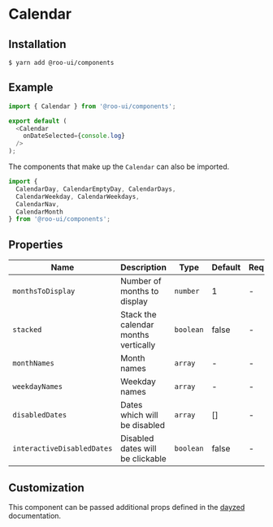 # Calendar

<!-- STORY -->

## Installation

```shell
$ yarn add @roo-ui/components
```

## Example

```js
import { Calendar } from '@roo-ui/components';

export default (
  <Calendar
    onDateSelected={console.log}
  />
);
```

The components that make up the `Calendar` can also be imported.

```js
import {
  CalendarDay, CalendarEmptyDay, CalendarDays,
  CalendarWeekday, CalendarWeekdays,
  CalendarNav,
  CalendarMonth
} from '@roo-ui/components';
```

## Properties

| Name                       | Description                          | Type      | Default | Required? |
|----------------------------|--------------------------------------|-----------|---------|-----------|
| `monthsToDisplay`          | Number of months to display          | `number`  | 1       | -         |
| `stacked`                  | Stack the calendar months vertically | `boolean` | false   | -         |
| `monthNames`               | Month names                          | `array`   | -       | -         |
| `weekdayNames`             | Weekday names                        | `array`   | -       | -         |
| `disabledDates`            | Dates which will be disabled         | `array`   | []      | -         |
| `interactiveDisabledDates` | Disabled dates will be clickable     | `boolean` | false   | -         |


## Customization

This component can be passed additional props defined in the [dayzed](https://github.com/deseretdigital/dayzed) documentation.
